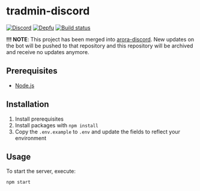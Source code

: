 tradmin-discord
================
[![Discord](https://discordapp.com/api/guilds/761634353859395595/embed.png)](https://discord.gg/tJFNC5Y)
[![Depfu](https://badges.depfu.com/badges/92eef5e47334909fa2607f4ce19f3f09/count.svg)](https://depfu.com/github/guidojw/tradmin-discord?project_id=10683)
[![Build status](https://badge.buildkite.com/d24e285460d1d6be0dda2c9d009b3fb1e4ec396d24d9ca8c42.svg)](https://buildkite.com/guidos-projects/tradmin-discord)

**!!! NOTE**: This project has been merged into [arora-discord](https://github.com/guidojw/arora-discord).
New updates on the bot will be pushed to that repository and this repository will be archived and receive no updates anymore.

## Prerequisites
* [Node.js](https://nodejs.org/en/download/current/)

## Installation
1. Install prerequisites
2. Install packages with `npm install`
3. Copy the `.env.example` to `.env` and update the fields to reflect your environment

## Usage
To start the server, execute:

    npm start
